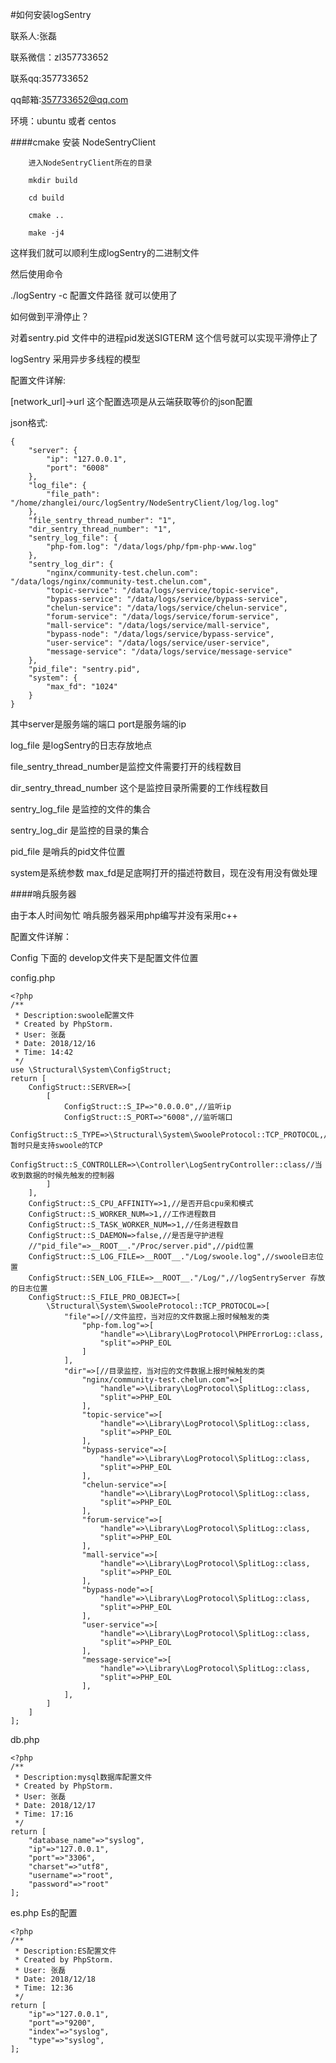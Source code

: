 #如何安装logSentry

联系人:张磊

联系微信：zl357733652

联系qq:357733652

qq邮箱:357733652@qq.com

环境：ubuntu 或者 centos

####cmake 安装 NodeSentryClient

```
    进入NodeSentryClient所在的目录

    mkdir build

    cd build

    cmake ..

    make -j4
```

这样我们就可以顺利生成logSentry的二进制文件

然后使用命令

./logSentry -c  配置文件路径  就可以使用了

如何做到平滑停止？

对着sentry.pid 文件中的进程pid发送SIGTERM 这个信号就可以实现平滑停止了

logSentry 采用异步多线程的模型

配置文件详解:

[network_url]->url  这个配置选项是从云端获取等价的json配置

json格式:

```
{
	"server": {
		"ip": "127.0.0.1",
		"port": "6008"
	},
	"log_file": {
		"file_path": "/home/zhanglei/ourc/logSentry/NodeSentryClient/log/log.log"
	},
	"file_sentry_thread_number": "1",
	"dir_sentry_thread_number": "1",
	"sentry_log_file": {
		"php-fom.log": "/data/logs/php/fpm-php-www.log"
	},
	"sentry_log_dir": {
		"nginx/community-test.chelun.com": "/data/logs/nginx/community-test.chelun.com",
		"topic-service": "/data/logs/service/topic-service",
		"bypass-service": "/data/logs/service/bypass-service",
		"chelun-service": "/data/logs/service/chelun-service",
		"forum-service": "/data/logs/service/forum-service",
		"mall-service": "/data/logs/service/mall-service",
		"bypass-node": "/data/logs/service/bypass-service",
		"user-service": "/data/logs/service/user-service",
		"message-service": "/data/logs/service/message-service"
	},
	"pid_file": "sentry.pid",
	"system": {
		"max_fd": "1024"
	}
}
```

其中server是服务端的端口 port是服务端的ip

log_file 是logSentry的日志存放地点

file_sentry_thread_number是监控文件需要打开的线程数目

dir_sentry_thread_number 这个是监控目录所需要的工作线程数目

sentry_log_file 是监控的文件的集合

sentry_log_dir 是监控的目录的集合

pid_file 是哨兵的pid文件位置

system是系统参数 max_fd是足底啊打开的描述符数目，现在没有用没有做处理

####哨兵服务器

由于本人时间匆忙 哨兵服务器采用php编写并没有采用c++

配置文件详解：

Config 下面的 develop文件夹下是配置文件位置

config.php

```
<?php
/**
 * Description:swoole配置文件
 * Created by PhpStorm.
 * User: 张磊
 * Date: 2018/12/16
 * Time: 14:42
 */
use \Structural\System\ConfigStruct;
return [
    ConfigStruct::SERVER=>[
        [
            ConfigStruct::S_IP=>"0.0.0.0",//监听ip
            ConfigStruct::S_PORT=>"6008",//监听端口
            ConfigStruct::S_TYPE=>\Structural\System\SwooleProtocol::TCP_PROTOCOL,//暂时只是支持swoole的TCP
            ConfigStruct::S_CONTROLLER=>\Controller\LogSentryController::class//当收到数据的时候先触发的控制器
        ]
    ],
    ConfigStruct::S_CPU_AFFINITY=>1,//是否开启cpu亲和模式
    ConfigStruct::S_WORKER_NUM=>1,//工作进程数目
    ConfigStruct::S_TASK_WORKER_NUM=>1,//任务进程数目
    ConfigStruct::S_DAEMON=>false,//是否是守护进程
    //"pid_file"=>__ROOT__."/Proc/server.pid",//pid位置
    ConfigStruct::S_LOG_FILE=>__ROOT__."/Log/swoole.log",//swoole日志位置
    ConfigStruct::SEN_LOG_FILE=>__ROOT__."/Log/",//logSentryServer 存放的日志位置
    ConfigStruct::S_FILE_PRO_OBJECT=>[
        \Structural\System\SwooleProtocol::TCP_PROTOCOL=>[
            "file"=>[//文件监控，当对应的文件数据上报时候触发的类
                "php-fom.log"=>[
                    "handle"=>\Library\LogProtocol\PHPErrorLog::class,
                    "split"=>PHP_EOL
                ]
            ],
            "dir"=>[//目录监控，当对应的文件数据上报时候触发的类
                "nginx/community-test.chelun.com"=>[
                    "handle"=>\Library\LogProtocol\SplitLog::class,
                    "split"=>PHP_EOL
                ],
                "topic-service"=>[
                    "handle"=>\Library\LogProtocol\SplitLog::class,
                    "split"=>PHP_EOL
                ],
                "bypass-service"=>[
                    "handle"=>\Library\LogProtocol\SplitLog::class,
                    "split"=>PHP_EOL
                ],
                "chelun-service"=>[
                    "handle"=>\Library\LogProtocol\SplitLog::class,
                    "split"=>PHP_EOL
                ],
                "forum-service"=>[
                    "handle"=>\Library\LogProtocol\SplitLog::class,
                    "split"=>PHP_EOL
                ],
                "mall-service"=>[
                    "handle"=>\Library\LogProtocol\SplitLog::class,
                    "split"=>PHP_EOL
                ],
                "bypass-node"=>[
                    "handle"=>\Library\LogProtocol\SplitLog::class,
                    "split"=>PHP_EOL
                ],
                "user-service"=>[
                    "handle"=>\Library\LogProtocol\SplitLog::class,
                    "split"=>PHP_EOL
                ],
                "message-service"=>[
                    "handle"=>\Library\LogProtocol\SplitLog::class,
                    "split"=>PHP_EOL
                ],
            ],
        ]
    ]
];

```

db.php

```
<?php
/**
 * Description:mysql数据库配置文件
 * Created by PhpStorm.
 * User: 张磊
 * Date: 2018/12/17
 * Time: 17:16
 */
return [
    "database_name"=>"syslog",
    "ip"=>"127.0.0.1",
    "port"=>"3306",
    "charset"=>"utf8",
    "username"=>"root",
    "password"=>"root"
];
```

es.php Es的配置

```
<?php
/**
 * Description:ES配置文件
 * Created by PhpStorm.
 * User: 张磊
 * Date: 2018/12/18
 * Time: 12:36
 */
return [
    "ip"=>"127.0.0.1",
    "port"=>"9200",
    "index"=>"syslog",
    "type"=>"syslog",
];
```